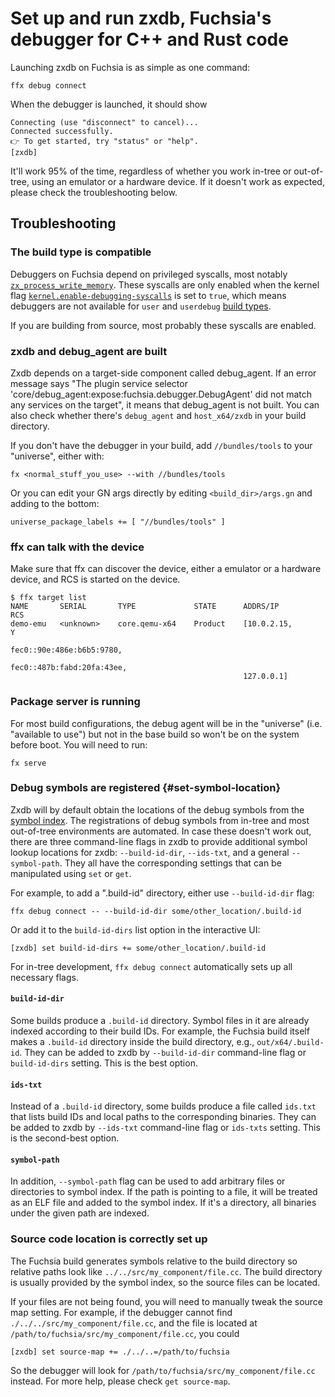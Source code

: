 # Set up and run zxdb, Fuchsia's debugger for C++ and Rust code

Launching zxdb on Fuchsia is as simple as one command:

```posix-terminal
ffx debug connect
```

When the debugger is launched, it should show

```none
Connecting (use "disconnect" to cancel)...
Connected successfully.
👉 To get started, try "status" or "help".
[zxdb]
```

It'll work 95% of the time, regardless of whether you work in-tree or out-of-tree, using an emulator
or a hardware device. If it doesn't work as expected, please check the troubleshooting below.

## Troubleshooting

### The build type is compatible

Debuggers on Fuchsia depend on privileged syscalls, most notably
[`zx_process_write_memory`](/reference/syscalls/process_write_memory.md).
These syscalls are only enabled when the kernel flag
[`kernel.enable-debugging-syscalls`](/docs/gen/boot-options.md#kernelenable-debugging-syscallsbool)
is set to `true`, which means debuggers are not available for `user` and `userdebug`
[build types](/docs/contribute/governance/rfcs/0115_build_types.md).

If you are building from source, most probably these syscalls are enabled.

### zxdb and debug_agent are built

Zxdb depends on a target-side component called debug\_agent.  If an error message says "The plugin
service selector 'core/debug\_agent:expose:fuchsia.debugger.DebugAgent' did not match any services
on the target", it means that debug\_agent is not built.  You can also check whether there's
`debug_agent` and `host_x64/zxdb` in your build directory.

If you don't have the debugger in your build, add `//bundles/tools` to your "universe", either with:

```posix-terminal
fx <normal_stuff_you_use> --with //bundles/tools
```

Or you can edit your GN args directly by editing `<build_dir>/args.gn` and adding to the bottom:

```none
universe_package_labels += [ "//bundles/tools" ]
```

### ffx can talk with the device

Make sure that ffx can discover the device, either a emulator or a hardware device, and
RCS is started on the device.

```
$ ffx target list
NAME       SERIAL       TYPE             STATE      ADDRS/IP                    RCS
demo-emu   <unknown>    core.qemu-x64    Product    [10.0.2.15,                 Y
                                                    fec0::90e:486e:b6b5:9780,
                                                    fec0::487b:fabd:20fa:43ee,
                                                    127.0.0.1]
```

### Package server is running

For most build configurations, the debug agent will be in the "universe" (i.e. "available to use")
but not in the base build so won't be on the system before boot. You will need to run:

```posix-terminal
fx serve
```

### Debug symbols are registered {#set-symbol-location}

Zxdb will by default obtain the locations of the debug symbols from the
[symbol index](/docs/development/sdk/ffx/register-debug-symbols.md).
The registrations of debug symbols from in-tree and most out-of-tree environments are automated.
In case these doesn't work out, there are three command-line flags in zxdb to provide additional
symbol lookup locations for zxdb: `--build-id-dir`, `--ids-txt`, and a general `--symbol-path`.
They all have the corresponding settings that can be manipulated using `set` or `get`.

For example, to add a ".build-id" directory, either use `--build-id-dir` flag:

```posix-terminal
ffx debug connect -- --build-id-dir some/other_location/.build-id
```

Or add it to the `build-id-dirs` list option in the interactive UI:

```none {:.devsite-disable-click-to-copy}
[zxdb] set build-id-dirs += some/other_location/.build-id
```

For in-tree development, `ffx debug connect` automatically sets up all necessary
flags.

#### `build-id-dir`

Some builds produce a `.build-id` directory. Symbol files in it are already indexed according to
their build IDs. For example, the Fuchsia build itself makes a `.build-id` directory inside the
build directory, e.g., `out/x64/.build-id`. They can be added to zxdb by `--build-id-dir`
command-line flag or `build-id-dirs` setting. This is the best option.

#### `ids-txt`

Instead of a `.build-id` directory, some builds produce a file called `ids.txt` that lists build IDs
and local paths to the corresponding binaries. They can be added to zxdb by `--ids-txt` command-line
flag or `ids-txts` setting. This is the second-best option.

#### `symbol-path`

In addition, `--symbol-path` flag can be used to add arbitrary files or directories to symbol index.
If the path is pointing to a file, it will be treated as an ELF file and added to the symbol index.
If it's a directory, all binaries under the given path are indexed.

### Source code location is correctly set up

The Fuchsia build generates symbols relative to the build directory so relative paths look like
`../../src/my_component/file.cc`. The build directory is usually provided by the symbol index,
so the source files can be located.

If your files are not being found, you will need to manually tweak the source map setting.
For example, if the debugger cannot find `./../../src/my_component/file.cc`, and the file is
located at `/path/to/fuchsia/src/my_component/file.cc`, you could

```none
[zxdb] set source-map += ./../..=/path/to/fuchsia
```

So the debugger will look for `/path/to/fuchsia/src/my_component/file.cc` instead. For more help,
please check `get source-map`.
